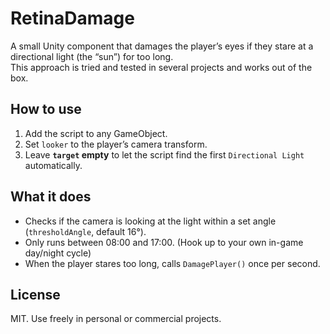 # RetinaDamage

A small Unity component that damages the player’s eyes if they stare at a directional light (the “sun”) for too long.  
This approach is tried and tested in several projects and works out of the box.

## How to use

1. Add the script to any GameObject.
2. Set `looker` to the player’s camera transform.
3. Leave **`target` empty** to let the script find the first `Directional Light` automatically.

## What it does

- Checks if the camera is looking at the light within a set angle (`thresholdAngle`, default 16°).  
- Only runs between 08:00 and 17:00. (Hook up to your own in-game day/night cycle) 
- When the player stares too long, calls `DamagePlayer()` once per second.

## License

MIT. Use freely in personal or commercial projects.
